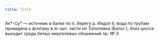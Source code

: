 ```yaml
---
title: Title
---
```


Ак*-Су* — источник в балке по л. берегу р. Индол II; вода по трубам проведена к
фонтану в ю-зап. части нп Тополевка (Белог.), близ шоссе выходит среди белых
мергелевых обнажений пр. № 3.
